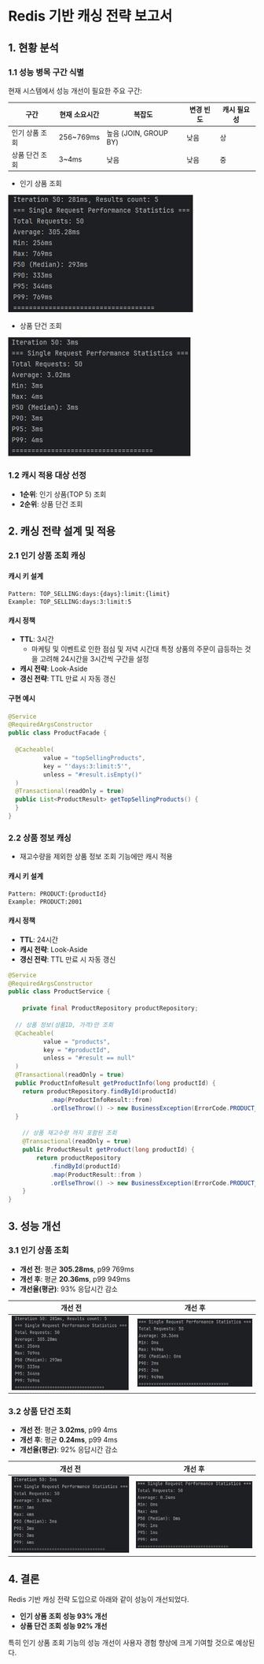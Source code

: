 # Redis 기반 캐싱 전략 보고서

## 1. 현황 분석

### 1.1 성능 병목 구간 식별
현재 시스템에서 성능 개선이 필요한 주요 구간:

| 구간 | 현재 소요시간   | 복잡도 | 변경 빈도 | 캐시 필요성 |
|------|-----------|--------|-----------|----|
| 인기 상품 조회 | 256~769ms | 높음 (JOIN, GROUP BY) | 낮음 | 상  |
| 상품 단건 조회 | 3~4ms     | 낮음 | 낮음 | 중  |

- 인기 상품 조회

![image](1.기존_인기상품조회.png)

- 상품 단건 조회

![image](2.기존_상품단건조회.png)

### 1.2 캐시 적용 대상 선정
- **1순위**: 인기 상품(TOP 5) 조회 
- **2순위**: 상품 단건 조회

## 2. 캐싱 전략 설계 및 적용

### 2.1 인기 상품 조회 캐싱

#### 캐시 키 설계
```
Pattern: TOP_SELLING:days:{days}:limit:{limit}
Example: TOP_SELLING:days:3:limit:5
```

#### 캐시 정책
- **TTL**: 3시간
  - 마케팅 및 이벤트로 인한 점심 및 저녁 시간대 특정 상품의 주문이 급등하는 것을 고려해 24시간을 3시간씩 구간을 설정
- **캐시 전략**: Look-Aside
- **갱신 전략**: TTL 만료 시 자동 갱신

#### 구현 예시
```java
@Service
@RequiredArgsConstructor
public class ProductFacade {

  @Cacheable(
          value = "topSellingProducts",
          key = "'days:3:limit:5'",
          unless = "#result.isEmpty()"
  )
  @Transactional(readOnly = true)
  public List<ProductResult> getTopSellingProducts() {
  }
}
```

### 2.2 상품 정보 캐싱
- 재고수량을 제외한 상품 정보 조회 기능에만 캐시 적용
#### 캐시 키 설계
```
Pattern: PRODUCT:{productId}
Example: PRODUCT:2001
```

#### 캐시 정책
- **TTL**: 24시간
- **캐시 전략**: Look-Aside
- **갱신 전략**: TTL 만료 시 자동 갱신
```java
@Service
@RequiredArgsConstructor
public class ProductService {

    private final ProductRepository productRepository;

  // 상품 정보(상품ID, 가격)만 조회
  @Cacheable(
          value = "products",
          key = "#productId",
          unless = "#result == null"
  )
  @Transactional(readOnly = true)
  public ProductInfoResult getProductInfo(long productId) {
    return productRepository.findById(productId)
            .map(ProductInfoResult::from)
            .orElseThrow(() -> new BusinessException(ErrorCode.PRODUCT_NOT_FOUND));
  }    
    
    // 상품 재고수량 까지 포함된 조회
    @Transactional(readOnly = true)
    public ProductResult getProduct(long productId) {
        return productRepository
            .findById(productId)
            .map(ProductResult::from )
            .orElseThrow(() -> new BusinessException(ErrorCode.PRODUCT_NOT_FOUND));
    }
}
```


## 3. 성능 개선

### 3.1 인기 상품 조회
- **개선 전**: 평균 **305.28ms**, p99 769ms
- **개선 후**: 평균 **20.36ms**, p99 949ms
- **개선율(평균)**: 93% 응답시간 감소

| 개선 전                      | 개선 후                      |
|---------------------------|---------------------------|
| ![image](1.기존_인기상품조회.png) | ![image](1.캐시_인기상품조회.png) |


### 3.2 상품 단건 조회
- **개선 전**: 평균 **3.02ms**, p99 4ms
- **개선 후**: 평균 **0.24ms**, p99 4ms
- **개선율(평균)**: 92% 응답시간 감소


| 개선 전                | 개선 후                      |
|---------------------|---------------------------|
| ![image](2.기존_상품단건조회.png) | ![image](2.캐시_상품단건조회.png) | 


## 4. 결론

Redis 기반 캐싱 전략 도입으로 아래와 같이 성능이 개선되었다.
- **인기 상품 조회 성능 93% 개선**
- **상품 단건 조회 성능 92% 개선**

특히 인기 상품 조회 기능의 성능 개선이 사용자 경험 향상에 크게 기여할 것으로 예상된다.
